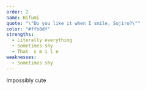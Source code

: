 ```yaml
---
order: 2
name: Hifumi
quote: "\"Do you like it when I smile, Sojiro?\""
color: "#ffb8df"
strengths:
  - Literally everything
  - Sometimes shy
  - That  s m i l e
weaknesses:
  - Sometimes shy
---
```


Impossibly cute
